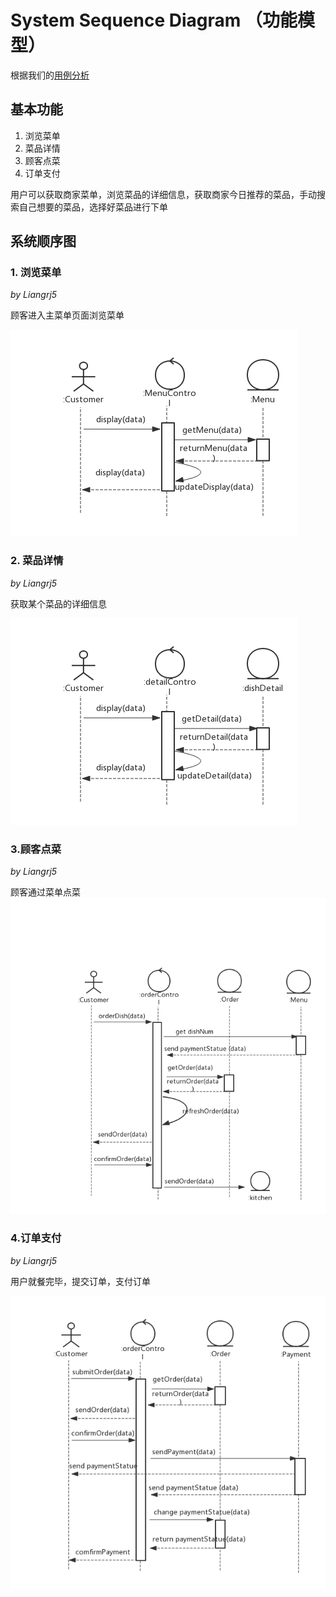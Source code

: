 

# System Sequence Diagram （功能模型）

根据我们的[用例分析](https://github.com/2018-sysu-System-analysis-team/-/blob/master/6.2Use%20Cases%20%E7%94%A8%E4%BE%8B%2B%E6%B4%BB%E5%8A%A8%E5%9B%BE.md)

## 基本功能

1. 浏览菜单
2. 菜品详情
3. 顾客点菜
4. 订单支付

用户可以获取商家菜单，浏览菜品的详细信息，获取商家今日推荐的菜品，手动搜索自己想要的菜品，选择好菜品进行下单

## 系统顺序图

### 1. 浏览菜单

*by Liangrj5*

顾客进入主菜单页面浏览菜单

![menu](https://github.com/2018-sysu-System-analysis-team/-/blob/data/img/UML/ssd_menu.png?raw=true)


### 2. 菜品详情

*by Liangrj5*

获取某个菜品的详细信息

![dish_detail](https://github.com/2018-sysu-System-analysis-team/-/blob/data/img/UML/ssd_detail.png?raw=true)


### 3.顾客点菜

*by Liangrj5*

顾客通过菜单点菜
![order](https://github.com/2018-sysu-System-analysis-team/-/blob/data/img/UML/ssd_order.png?raw=true)


### 4.订单支付

*by Liangrj5*

用户就餐完毕，提交订单，支付订单

![payment](https://github.com/2018-sysu-System-analysis-team/-/blob/data/img/UML/ssd_payment.png?raw=true)



